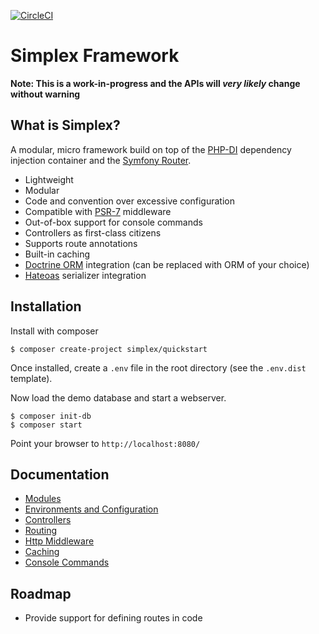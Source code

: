 [![CircleCI](https://circleci.com/gh/freddiefrantzen/simplex.svg?style=svg&circle-token=6fac8255af08c50621568e6ced421fa925f4c301)](https://circleci.com/gh/freddiefrantzen/simplex)

Simplex Framework
=================

**Note: This is a work-in-progress and the APIs will *very likely* change without warning**


What is Simplex?
----------------

A modular, micro framework build on top of the [PHP-DI](http://php-di.org/) dependency injection container and the 
[Symfony Router](http://symfony.com/doc/current/components/routing.html). 

* Lightweight
* Modular
* Code and convention over excessive configuration
* Compatible with [PSR-7](http://www.php-fig.org/psr/psr-7/) middleware 
* Out-of-box support for console commands
* Controllers as first-class citizens
* Supports route annotations
* Built-in caching
* [Doctrine ORM](http://www.doctrine-project.org/projects/orm.html) integration (can be replaced with ORM of your choice)
* [Hateoas](https://github.com/willdurand/Hateoas) serializer integration 


Installation
------------

Install with composer

    $ composer create-project simplex/quickstart
    
Once installed, create a `.env` file in the root directory (see the `.env.dist` template).

Now load the demo database and start a webserver.

    $ composer init-db
    $ composer start
    
Point your browser to `http://localhost:8080/`


Documentation
-------------

* [Modules](doc/modules.md)
* [Environments and Configuration](doc/envs-and-config.md)
* [Controllers](doc/controllers.md)
* [Routing](doc/routing.md)
* [Http Middleware](doc/http-middleware.md)
* [Caching](doc/caching.md)
* [Console Commands](doc/console-commands.md)


Roadmap
-------

* Provide support for defining routes in code











